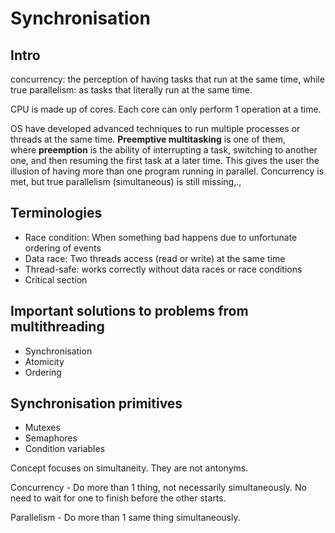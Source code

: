 # Synchronisation

## Intro

concurrency: the perception of having tasks that run at the same time, while true parallelism: as tasks that literally run at the same time.

CPU is made up of cores. Each core can only perform 1 operation at a time.

OS have developed advanced techniques to run multiple processes or threads at the same time. **Preemptive multitasking** is one of them, where **preemption** is the ability of interrupting a task, switching to another one, and then resuming the first task at a later time. This gives the user the illusion of having more than one program running in parallel. Concurrency is met, but true parallelism (simultaneous) is still missing,.,

## **Terminologies**

- Race condition: When something bad happens due to unfortunate ordering of events
- Data race: Two threads access (read or write) at the same time
- Thread-safe: works correctly without data races or race conditions
- Critical section

## Important solutions to problems from multithreading

- Synchronisation
- Atomicity
- Ordering

## **Synchronisation primitives**

- Mutexes
- Semaphores
- Condition variables

Concept focuses on simultaneity. They are not antonyms.

Concurrency - Do more than 1 thing, not necessarily simultaneously. No need to wait for one to finish before the other starts.

Parallelism - Do more than 1 same thing simultaneously.